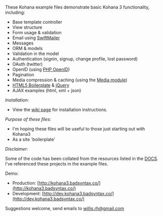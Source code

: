 These Kohana example files demonstrate basic Kohana 3 functionality, including:

* Base template controller
* View structure
* Form usage & validation
* Email using [SwiftMailer](https://github.com/swiftmailer/swiftmailer)
* Messages
* ORM & models
* Validation in the model
* Authentication (signin, signup, change profile, lost password)
* OAuth (twitter)
* OpenID (using [PHP OpenID](https://github.com/openid/php-openid))
* Pagination
* Media compression & caching (using the [Media module](https://github.com/azampagl/kohana-media))
* [HTML5 Boilerplate](http://html5boilerplate.com/) & [jQuery](http://jquery.com/)
* AJAX examples (html, xml + json)

*Installation:*

* View the [wiki page](https://github.com/badsyntax/kohana3-examples/wiki/Installation) for installation instructions.

*Purpose of these files:*

* I'm hoping these files will be useful to those just starting out with Kohana3
* As a site 'boilerplate' 

*Disclaimer:*

Some of the code has been collated from the resources listed in the [DOCS](https://github.com/badsyntax/kohana3-examples/blob/master/DOCS.md). I've
referenced these projects in the example files.

Demo:

* Production: [http://kohana3.badsyntax.co/](http://kohana3.badsyntax.co/)
* Development: [http://dev.kohana3.badsyntax.co/](http://dev.kohana3.badsyntax.co/)

Suggestions welcome, send emails to willis.rh@gmail.com
